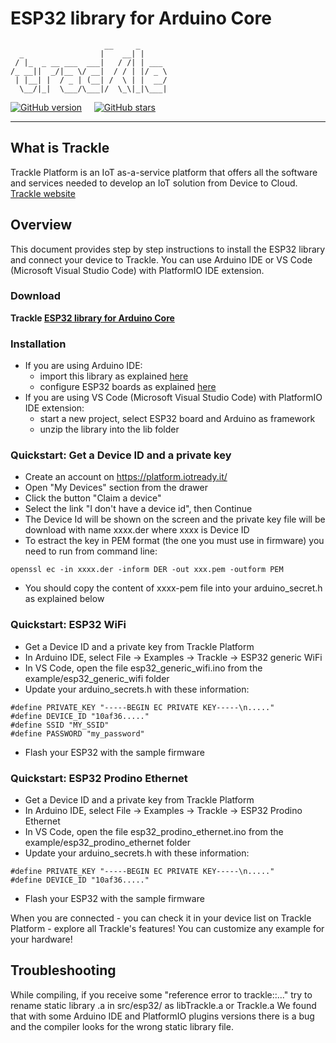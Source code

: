 # ESP32 library for Arduino Core

````
                     __     _       
  _                 |    __| |     
 / |_  _ __ ___  ___|   / /| | ___ 
/_ __||  _/|__ \/ __|  / / | |/ _ \
 | |__| |  / _ | (__| /  \ | |  __/
  \__/|_|  \___/\___|/  \_\|_|\___|
````


[![GitHub version](https://img.shields.io/badge/version-v1.0.0-blue)](https://github.com/trackle-iot/trackle-arduino-library/releases/latest) &nbsp; &nbsp;
[![GitHub stars](https://img.shields.io/github/stars/trackle-iot/trackle-arduino-library?style=social)](https://github.com/trackle-iot/trackle-arduino-library/stargazers) 
__________

## What is Trackle

Trackle Platform is an IoT as-a-service platform that offers all the software and services needed to develop an IoT solution from Device to Cloud. [Trackle website](https://www.trackle.io)

## Overview
This document provides step by step instructions to install the ESP32 library and connect your device to Trackle.
You can use Arduino IDE or VS Code (Microsoft Visual Studio Code) with PlatformIO IDE extension.

### Download
**Trackle [ESP32 library for Arduino Core](https://github.com/trackle-iot/trackle-arduino-library/releases/latest)**

### Installation
* If you are using Arduino IDE:
  * import this library as explained [here](http://arduino.cc/en/guide/libraries)
  * configure ESP32 boards as explained [here](https://github.com/espressif/arduino-esp32/blob/master/docs/arduino-ide/boards_manager.md)
* If you are using VS Code (Microsoft Visual Studio Code) with PlatformIO IDE extension:
  * start a new project, select ESP32 board and Arduino as framework
  * unzip the library into the lib folder

### Quickstart: Get a Device ID and a private key
* Create an account on https://platform.iotready.it/
* Open "My Devices" section from the drawer
* Click the button "Claim a device"
* Select the link "I don't have a device id", then Continue
* The Device Id will be shown on the screen and the private key file will be download with name xxxx.der where xxxx is Device ID
* To estract the key in PEM format (the one you must use in firmware) you need to run from command line:
```` 
openssl ec -in xxxx.der -inform DER -out xxx.pem -outform PEM
```` 
* You should copy the content of xxxx-pem file into your arduino_secret.h as explained below

### Quickstart: ESP32 WiFi

* Get a Device ID and a private key from Trackle Platform
* In Arduino IDE, select File -> Examples -> Trackle -> ESP32 generic WiFi
* In VS Code, open the file esp32_generic_wifi.ino from the example/esp32_generic_wifi folder
* Update your arduino_secrets.h with these information:
```` 
#define PRIVATE_KEY "-----BEGIN EC PRIVATE KEY-----\n....."
#define DEVICE_ID "10af36....."
#define SSID "MY_SSID"
#define PASSWORD "my_password"
```` 
* Flash your ESP32 with the sample firmware

### Quickstart: ESP32 Prodino Ethernet

* Get a Device ID and a private key from Trackle Platform
* In Arduino IDE, select File -> Examples -> Trackle -> ESP32 Prodino Ethernet
* In VS Code, open the file esp32_prodino_ethernet.ino  from the example/esp32_prodino_ethernet folder
* Update your arduino_secrets.h with these information:
```` 
#define PRIVATE_KEY "-----BEGIN EC PRIVATE KEY-----\n....."
#define DEVICE_ID "10af36....."
```` 
* Flash your ESP32 with the sample firmware

When you are connected - you can check it in your device list on Trackle Platform - explore all Trackle's features! You can customize any example for your hardware!

## Troubleshooting
While compiling, if you receive some "reference error to trackle::..." try to rename static library .a in src/esp32/ as libTrackle.a or Trackle.a
We found that with some Arduino IDE and PlatformIO plugins versions there is a bug and the compiler looks for the wrong static library file.
